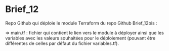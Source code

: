 # Brief_12

Repo Github qui déploie le module Terraform du repo Github Brief_12bis :

=> main.tf : fichier qui contient le lien vers le module à déployer ainsi que les variables avec les valeurs souhaitées pour le déploiement (pouvant être différentes de celles par défaut du fichier variables.tf).